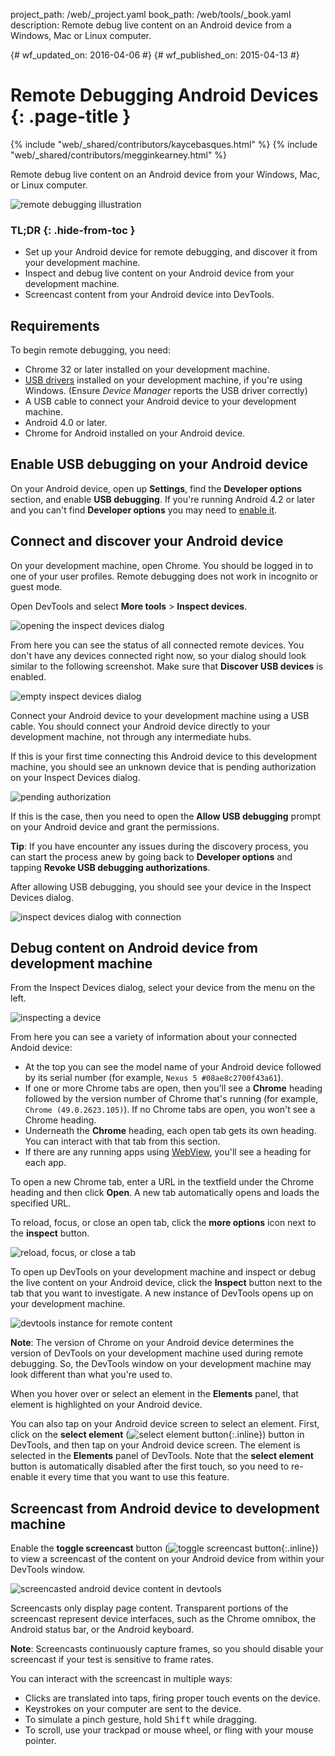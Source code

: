 project_path: /web/_project.yaml
book_path: /web/tools/_book.yaml
description: Remote debug live content on an Android device from a Windows,  Mac or Linux computer.

{# wf_updated_on: 2016-04-06 #}
{# wf_published_on: 2015-04-13 #}

# Remote Debugging Android Devices {: .page-title }

{% include "web/_shared/contributors/kaycebasques.html" %}
{% include "web/_shared/contributors/megginkearney.html" %}

Remote debug live content on an Android device from your 
Windows, Mac, or Linux computer.

![remote debugging illustration](imgs/remote-debugging.png)


### TL;DR {: .hide-from-toc }
- Set up your Android device for remote debugging, and discover it from your development machine.
- Inspect and debug live content on your Android device from your development machine.
- Screencast content from your Android device into DevTools.


## Requirements

To begin remote debugging, you need:

* Chrome 32 or later installed on your development machine.
* [USB drivers][drivers] installed on your development machine, if you're using
  Windows. (Ensure _Device Manager_ reports the USB driver correctly)
* A USB cable to connect your Android device to your development machine.
* Android 4.0 or later.
* Chrome for Android installed on your Android device.

[drivers]: https://developer.android.com/tools/extras/oem-usb.html

## Enable USB debugging on your Android device

On your Android device, open up **Settings**, find the **Developer options**
section, and enable **USB debugging**. If you're running Android 4.2 or later
and you can't find **Developer options** you may need to [enable 
it](http://developer.android.com/tools/device.html#device-developer-options).

## Connect and discover your Android device

On your development machine, open Chrome. You should be logged in to one of 
your user profiles. Remote debugging does not work in incognito or guest mode.

Open DevTools and select **More tools** > **Inspect devices**. 

![opening the inspect devices dialog](imgs/open-inspect-devices.png)

From here you can see the status of all connected remote devices. You don't
have any devices connected right now, so your dialog should look similar to the
following screenshot. Make sure that **Discover USB devices** is enabled. 

![empty inspect devices dialog](imgs/empty-inspect-devices.png)

Connect your Android device to your development machine using a USB cable. You 
should connect your Android device directly to your development machine, not
through any intermediate hubs. 

If this is your first time connecting this Android device to this development
machine, you should see an unknown device that is pending authorization on
your Inspect Devices dialog.

![pending authorization](imgs/pending-authorization.png)

If this is the case, then you need to open the **Allow USB debugging** prompt
on your Android device and grant the permissions. 

**Tip**: If you have encounter any issues during the discovery process, you 
can start the process anew by going back to **Developer options** and tapping 
**Revoke USB debugging authorizations**. 

After allowing USB debugging, you should see your device in the Inspect Devices
dialog. 

![inspect devices dialog with connection](imgs/connected-inspect-devices.png)

## Debug content on Android device from development machine

From the Inspect Devices dialog, select your device from the menu on the left.

![inspecting a device](imgs/selected-inspect-device.png)

From here you can see a variety of information about your connected Andoid 
device:

* At the top you can see the model name of your Android device followed by 
  its serial number (for example, `Nexus 5 #08ae8c2700f43a61`).
* If one or more Chrome tabs are open, then you'll see a **Chrome** heading
  followed by the version number of Chrome that's running (for example,
  `Chrome (49.0.2623.105)`). If no Chrome tabs are open, you won't see a 
  Chrome heading. 
* Underneath the **Chrome** heading, each open tab gets its own heading. 
  You can interact with that tab from this section. 
* If there are any running apps using [WebView](webviews), you'll see a heading 
  for each app. 

To open a new Chrome tab, enter a URL in the textfield under the Chrome heading
and then click **Open**. A new tab automatically opens and loads the specified
URL. 

To reload, focus, or close an open tab, click the **more options** icon next
to the **inspect** button. 

![reload, focus, or close a tab](imgs/more-options.png)

To open up DevTools on your development machine and inspect or debug the live
content on your Android device, click the **Inspect** button next to the tab
that you want to investigate. A new instance of DevTools opens up on your
development machine. 

![devtools instance for remote content](imgs/remote-devtools.png)

**Note**: The version of Chrome on your Android device determines the version 
of DevTools on your development machine used during remote debugging. So, the
DevTools window on your development machine may look different than what 
you're used to. 

When you hover over or select an element in the **Elements** panel, that
element is highlighted on your Android device. 

You can also tap on your Android device screen to select an element. First,
click on the **select element** 
(![select element button](imgs/select-element.png){:.inline})
button in DevTools, and then tap on your
Android device screen. The element is selected in the **Elements** panel of 
DevTools. Note that the **select element** button is automatically disabled
after the first touch, so you need to re-enable it every time that you want 
to use this feature. 

## Screencast from Android device to development machine

Enable the **toggle screencast** button 
(![toggle screencast button](imgs/toggle-screencast.png){:.inline})
to view a screencast of the content on your Android device from within your 
DevTools window. 

![screencasted android device content in devtools](imgs/screencast.png)

Screencasts only display page content. Transparent portions of the screencast 
represent device interfaces, such as the Chrome omnibox, the Android status 
bar, or the Android keyboard. 

**Note**: Screencasts continuously capture frames, so you should disable 
your screencast if your test is sensitive to frame rates. 

You can interact with the screencast in multiple ways:

* Clicks are translated into taps, firing proper touch events on the device. 
* Keystrokes on your computer are sent to the device. 
* To simulate a pinch gesture, hold <kbd>Shift</kbd> while dragging. 
* To scroll, use your trackpad or mouse wheel, or fling with your mouse
  pointer.

